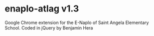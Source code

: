 # enaplo-atlag v1.3
Google Chrome extension for the E-Naplo of Saint Angela Elementary School.
Coded in jQuery by Benjamin Hera
